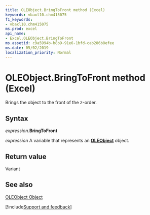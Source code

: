 ```yaml
---
title: OLEObject.BringToFront method (Excel)
keywords: vbaxl10.chm415075
f1_keywords:
- vbaxl10.chm415075
ms.prod: excel
api_name:
- Excel.OLEObject.BringToFront
ms.assetid: c9a5994b-b8b9-91e6-1bfd-cab286b8efee
ms.date: 05/02/2019
localization_priority: Normal
---
```



# OLEObject.BringToFront method (Excel)

Brings the object to the front of the z-order.


## Syntax

_expression_.**BringToFront**

_expression_ A variable that represents an **[OLEObject](Excel.OLEObject.md)** object.


## Return value

Variant


## See also


[OLEObject Object](Excel.OLEObject.md)

[!include[Support and feedback](~/includes/feedback-boilerplate.md)]